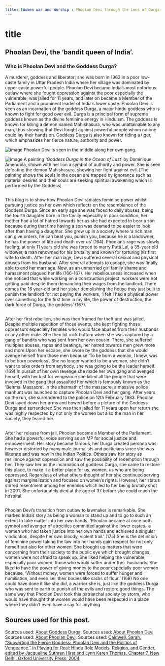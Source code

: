 ```yaml
---
title: [Women war and Worship : Phoolan Devi through the Lens of Durga’s power]
---
```

 # title
 
## Phoolan Devi, the ‘bandit queen of India’.                            

### Who is Phoolan Devi and the Goddess Durga? 
A murderer, goddess and liberator; she was born in 1963 in a poor low-caste family in Uttar Pradesh India where her village was dominated by upper caste powerful people. Phoolan Devi became India’s most notorious outlaw where she fought oppression against the poor especially the vulnerable, was jailed for 11 years, and later on became a Member of the Parliament and a prominent leader of India’s lower caste. Phoolan Devi is seen as an incarnation of the goddess Durga, a major hindu goddess who is known to fight for good over evil. Durga is a principal form of supreme goddess known as the divine feminine energy in Hinduism. The goddess is known for killing a demon named Mahishasura, who was unattainable to any man, thus showing that Devi fought against powerful people whom no one could lay their hands on. Goddess Durga is also known for riding a tiger, which emphasizes her fierce nature, authority and power.

![image](https://akm-img-a-in.tosshub.com/sites/media2/indiatoday/images/stories/2015August/phoolan-8_081015033809.jpg)
Phoolan Devi is seen in the middle along her own gang.


![image](https://dominiqueamendola.com/cdn/shop/products/goddess-durga-in-the-ocean-of-lust-dominique-amendola_3683fe11-87c3-4e8d-a622-233fc66c97fa_2048x.jpg?v=1648378424)
A painting *'Goddess Durga in the Ocean of Lust'* by Dominique Amendola, shown with her lion a symbol of authority and power. She is seen defeating the demon Mahishasura, showing her fight against evil.
[The painting shows the souls in the ocean are trapped by ignorance such as material desires and their souls are seeking spiritual awakening which is performed by the Goddess]


##

This blog is to show how Phoolan Devi radiates feminine power whilst pursuing justice on her own which reflects on the resemblance of the Goddess Durga. Since an early age she was faced to daily abuses, being the fourth daughter born in the family especially in poor condition, her mother had a lot of hatred towards her as she had expected to bear a son because during that time having a son was deemed to be easier to look after than having a daughter. She grew up in a society where ‘a rich man can give orders, he can beat you, punish you, because he is a landowner, he has the power of life and death over us’ (164). Phoolan’s rage was slowly fueling; at only 11 years old she was forced to marry Putti Lal, a 35-year old widower, a man renowned for his brutality and known for torturing his first wife to death. After her marriage, Devi suffered several sexual and physical abuses from his husband. After several attempts to escape, she was finally able to end her marriage. Now, as an unmarried girl family shame and harassment plagued her life (166-167). Her rebelliousness increased when she noticed that while working on a construction project, workers were not getting paid despite them demanding their wages from the landlord. There comes the 16 year-old and her sister demolishing the house they just built to punish the landlord for not paying the workers, ‘I felt I had a physical power over something for the first time in my life, the power of destruction, the dark force of Durga, the goddess’ (167). 
##

##
After her first rebellion, she was then framed for theft and was jailed. Despite multiple repetition of those events, she kept fighting those oppressors especially females who would face abuses from their husbands or any other male. She then hit rock bottom when she was captured by a gang of bandits who was sent from her own cousin. There, she suffered multiples abuses, rapes and beatings, her hatred towards men grew more and more.Upon her escape, she swore by the goddess that she would avenge herself from those men because ‘To be born a woman, I knew, was to be born powerless’. She no longer wanted to be a woman, she didn’t want to take orders from anybody, she was going to be the leader herself. (169)  In pursuit of her own revenge she made her own gang and avenged herself, with her lust for vengeance she killed all the people that were involved in the gang that assaulted her which is famously known as the ‘Behmai Massacre’. In the aftermath of the massacre, a massive police manhunt was launched to capture Phoolan Devi and her gang. After years on the run, she surrendered to the police on 12th February 1983. Phoolan Devi layed down her arms and bowed before a picture of the Goddess Durga and surrendered.She was then jailed for 11 years upon her return she was highly respected by not only the women but also the man in her society, they feared her.

##

##

After her release from jail, Phoolan became a Member of the Parliament. She had a powerful voice serving as an MP for social justice and empowerment. Her story became famous, her Durga created persona was however distorted by many male journalists and politicians since she was illiterate and was now in the Indian Politics. Others saw her story as resilience against oppression and saw the possibility of redemption through her. They saw her as the incarnation of goddess Durga, she came to restore this place, to make it a better place for us, women, us who are being oppressed. Regardless of what others thought of her she continued serving against marginalization and focused on women’s rights. However, her status stirred resentment among her enemies which led to her being brutally shot in 2001. She unfortunately died at the age of 37 before she could reach the hospital.

##

##

Phoolan Devi’s transition from outlaw to lawmaker is remarkable. She marked India’s story as being a woman to stand up and to go to such an extent to take matter into her own hands. ‘Phoolan became at once both symbol and avenger of atrocities committed against the lower castes- a women who had taken justice into her own hands and achieved a singular vindication, despite her own bloody, violent trail.’ (175) She is the definition of feminine power taking the law into her hands gain respect for not only herself but also for other women. She brought up matters that were concerning from their society to the public eye which brought changes, women were not afraid to speak up. She liked helping the vulnerable especially poor women, those who would suffer under their husbands. She liked to have the power of giving money to the poor especially poor women because, ‘Without money, women were forced to suffer hunger and humiliation, and even sell their bodies like sacks of flour.’ (169) No one could have done it like she did, a warrior she is, just like the goddess Durga who was sent to earth to punish all the evils and restore good things. The same way that Phoolan Devi took this patriarchal society by storm, who would have thought that women would have been respected in a place where they didn’t even have a say for anything.

##


## Sources used for this post.

Sources used: [About Goddess Durga](https://www.britannica.com/topic/Durga).
Sources used: [About Phoolan Devi](https://www.thecollector.com/phoolan-devi-bandit-queen-india/)
Sources used: [About Phoolan Devi]([https://qr.ae/p2ZCYu](https://roadsandkingdoms.com/2017/indias-bandit-queen/)).
Sources used: [Caldwell, Sarah. "Subverting the Fierce Goddess: Phoolan Devi and the Politics of Vengeance." In Playing for Real: Hindu Role Models, Religion, and Gender, edited by Jacqueline Suthren Hirst and Lynn Karen Thomas, Chapter 7. New Delhi: Oxford University Press, 2004](https://search.lib.umanitoba.ca/discovery/fulldisplay?docid=alma99135376150001651&context=L&vid=01UMB_INST:UMB)




